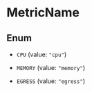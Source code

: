 

# MetricName

## Enum


* `CPU` (value: `"cpu"`)

* `MEMORY` (value: `"memory"`)

* `EGRESS` (value: `"egress"`)



